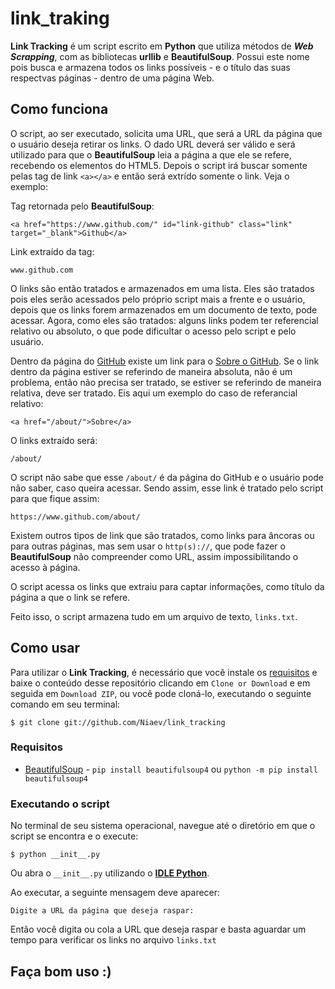 # link_traking

**Link Tracking** é um script escrito em **Python** que utiliza métodos de ***Web Scrapping***, com as bibliotecas **urllib** e **BeautifulSoup**. Possui este nome pois busca e armazena todos os links possíveis - e o título das suas respectvas páginas - dentro de uma página Web.

## Como funciona

O script, ao ser executado, solicita uma URL, que será a URL da página que o usuário deseja retirar os links. O dado URL deverá ser válido e será utilizado para que o **BeautifulSoup** leia a página a que ele se refere, recebendo os elementos do HTML5. Depois o script irá buscar somente pelas tag de link ```<a></a>``` e então será extrído somente o link. Veja o exemplo:

Tag retornada pelo **BeautifulSoup**:
```
<a href="https://www.github.com/" id="link-github" class="link" target="_blank">Github</a>
```

Link extraído da tag:
```
www.github.com
```

O links são então tratados e armazenados em uma lista. Eles são tratados pois eles serão acessados pelo próprio script mais a frente e o usuário, depois que os links forem armazenados em um documento de texto, pode acessar. Agora, como eles são tratados: alguns links podem ter referencial relativo ou absoluto, o que pode dificultar o acesso pelo script e pelo usuário.

Dentro da página do [GitHub](https://www.github.com/) existe um link para o [Sobre o GitHub](https://www.github.com/about/). Se o link dentro da página estiver se referindo de maneira absoluta, não é um problema, então não precisa ser tratado, se estiver se referindo de maneira relativa, deve ser tratado. Eis aqui um exemplo do caso de referancial relativo:
```
<a href="/about/">Sobre</a>
```

O links extraído será:
```
/about/
```

O script não sabe que esse ```/about/``` é da página do GitHub e o usuário pode não saber, caso queira acessar. Sendo assim, esse link é tratado pelo script para que fique assim:
```
https://www.github.com/about/
```

Existem outros tipos de link que são tratados, como links para âncoras ou para outras páginas, mas sem usar o ```http(s)://```, que pode fazer o **BeautifulSoup** não compreender como URL, assim impossibilitando o acesso à página.

O script acessa os links que extraiu para captar informações, como título da página a que o link se refere.

Feito isso, o script armazena tudo em um arquivo de texto, ```links.txt```.

## Como usar

Para utilizar o **Link Tracking**, é necessário que você instale os [requisitos](#requisitos) e baixe o conteúdo desse repositório clicando em ```Clone or Download``` e em seguida em ```Download ZIP```, ou você pode cloná-lo, executando o seguinte comando em seu terminal:
```
$ git clone git://github.com/Niaev/link_tracking
```

### Requisitos
* [BeautifulSoup](https://www.crummy.com/software/BeautifulSoup/) - ```pip install beautifulsoup4``` ou ```python -m pip install beautifulsoup4```

### Executando o script

No terminal de seu sistema operacional, navegue até o diretório em que o script se encontra e o execute:
```
$ python __init__.py
```

Ou abra o ```__init__.py``` utilizando o [**IDLE Python**](https://www.python.org/downloads/).

Ao executar, a seguinte mensagem deve aparecer:
```
Digite a URL da página que deseja raspar: 
```

Então você digita ou cola a URL que deseja raspar e basta aguardar um tempo para verificar os links no arquivo ```links.txt```

## Faça bom uso :)
